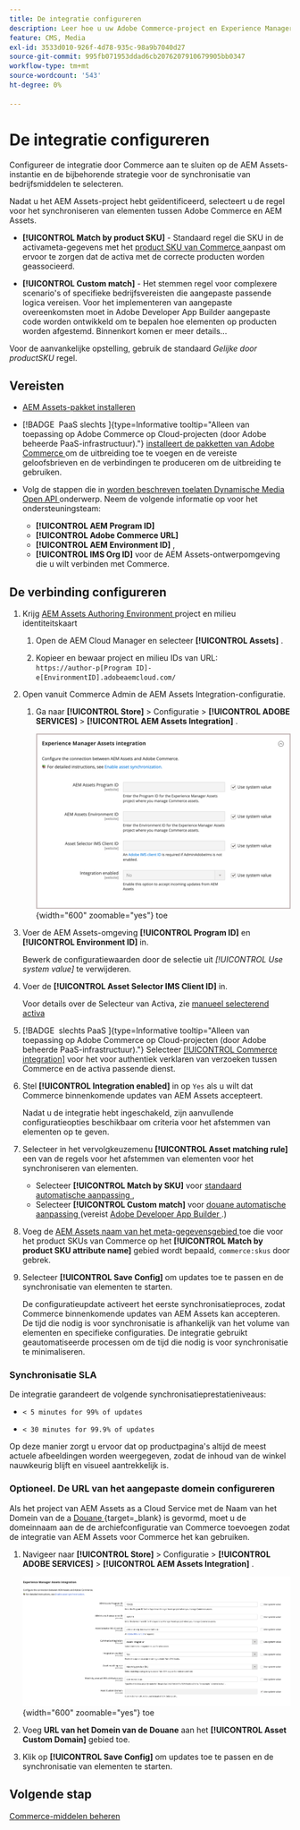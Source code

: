 ```yaml
---
title: De integratie configureren
description: Leer hoe u uw Adobe Commerce-project en Experience Manager Assets-projecten kunt verbinden om de synchronisatie van middelen tussen deze twee systemen mogelijk te maken.
feature: CMS, Media
exl-id: 3533d010-926f-4d78-935c-98a9b7040d27
source-git-commit: 995fb071953ddad6cb2076207910679905bb0347
workflow-type: tm+mt
source-wordcount: '543'
ht-degree: 0%

---
```


# De integratie configureren

Configureer de integratie door Commerce aan te sluiten op de AEM Assets-instantie en de bijbehorende strategie voor de synchronisatie van bedrijfsmiddelen te selecteren.

Nadat u het AEM Assets-project hebt geïdentificeerd, selecteert u de regel voor het synchroniseren van elementen tussen Adobe Commerce en AEM Assets.

* **[!UICONTROL Match by product SKU]** - Standaard regel die SKU in de activameta-gegevens met het [ product SKU van Commerce ](https://experienceleague.adobe.com/en/docs/commerce-operations/implementation-playbook/glossary#sku) aanpast om ervoor te zorgen dat de activa met de correcte producten worden geassocieerd.

* **[!UICONTROL Custom match]** - Het stemmen regel voor complexere scenario&#39;s of specifieke bedrijfsvereisten die aangepaste passende logica vereisen. Voor het implementeren van aangepaste overeenkomsten moet in Adobe Developer App Builder aangepaste code worden ontwikkeld om te bepalen hoe elementen op producten worden afgestemd. Binnenkort komen er meer details...

Voor de aanvankelijke opstelling, gebruik de standaard *Gelijke door productSKU* regel.

## Vereisten

* [AEM Assets-pakket installeren](configure-aem.md)

* [!BADGE &#x200B; PaaS slechts &#x200B;]{type=Informative tooltip="Alleen van toepassing op Adobe Commerce op Cloud-projecten (door Adobe beheerde PaaS-infrastructuur)."} [ installeert de pakketten van Adobe Commerce ](configure-commerce.md) om de uitbreiding toe te voegen en de vereiste geloofsbrieven en de verbindingen te produceren om de uitbreiding te gebruiken.

* Volg de stappen die in [ worden beschreven toelaten Dynamische Media Open API ](https://experienceleague.adobe.com/en/docs/experience-manager-cloud-service/content/assets/dynamicmedia/dynamic-media-open-apis/dynamic-media-open-apis-overview#enable-dynamic-media-open-apis) onderwerp. Neem de volgende informatie op voor het ondersteuningsteam:

   * **[!UICONTROL AEM Program ID]**
   * **[!UICONTROL Adobe Commerce URL]**
   * **[!UICONTROL AEM Environment ID]** ,
   * **[!UICONTROL IMS Org ID]** voor de AEM Assets-ontwerpomgeving die u wilt verbinden met Commerce.

## De verbinding configureren

1. Krijg [ AEM Assets Authoring Environment ](https://experienceleague.adobe.com/en/docs/experience-manager-cloud-service/content/sites/authoring/quick-start) project en milieu identiteitskaart

   1. Open de AEM Cloud Manager en selecteer **[!UICONTROL Assets]** .

   1. Kopieer en bewaar project en milieu IDs van URL:<br>`https://author-p[Program ID]-e[EnvironmentID].adobeaemcloud.com/`

1. Open vanuit Commerce Admin de AEM Assets Integration-configuratie.

   1. Ga naar **[!UICONTROL Store]** > Configuratie > **[!UICONTROL ADOBE SERVICES]** > **[!UICONTROL AEM Assets Integration]** .

      ![ de Integratie van AEM Assets laat de integratie ](../assets/aem-assets-integration-enable-config.png){width="600" zoomable="yes"} toe

1. Voer de AEM Assets-omgeving **[!UICONTROL Program ID]** en **[!UICONTROL Environment ID]** in.

   Bewerk de configuratiewaarden door de selectie uit *[!UICONTROL Use system value]* te verwijderen.

1. Voer de **[!UICONTROL Asset Selector IMS Client ID]** in.

   Voor details over de Selecteur van Activa, zie [ manueel selecterend activa ](../synchronize/asset-selector-integration.md)

1. [!BADGE &#x200B; slechts PaaS &#x200B;]{type=Informative tooltip="Alleen van toepassing op Adobe Commerce op Cloud-projecten (door Adobe beheerde PaaS-infrastructuur)."} Selecteer [[!UICONTROL Commerce integration]](configure-commerce.md#add-the-integration-to-the-commerce-environment) voor het voor authentiek verklaren van verzoeken tussen Commerce en de activa passende dienst.

1. Stel **[!UICONTROL Integration enabled]** in op `Yes` als u wilt dat Commerce binnenkomende updates van AEM Assets accepteert.

   Nadat u de integratie hebt ingeschakeld, zijn aanvullende configuratieopties beschikbaar om criteria voor het afstemmen van elementen op te geven.

1. Selecteer in het vervolgkeuzemenu **[!UICONTROL Asset matching rule]** een van de regels voor het afstemmen van elementen voor het synchroniseren van elementen.

   * Selecteer **[!UICONTROL Match by SKU]** voor [ standaard automatische aanpassing ](../synchronize/default-match.md),
   * Selecteer **[!UICONTROL Custom match]** voor [ douane automatische aanpassing ](../synchronize/custom-match.md) (vereist [ Adobe Developer App Builder ](https://experienceleague.adobe.com/en/docs/commerce-learn/tutorials/adobe-developer-app-builder/introduction-to-app-builder).)

1. Voeg de [ AEM Assets naam van het meta-gegevensgebied ](configure-aem.md#configure-metadata) toe die voor het product SKUs van Commerce op het **[!UICONTROL Match by product SKU attribute name]** gebied wordt bepaald, `commerce:skus` door gebrek.

1. Selecteer **[!UICONTROL Save Config]** om updates toe te passen en de synchronisatie van elementen te starten.

   De configuratieupdate activeert het eerste synchronisatieproces, zodat Commerce binnenkomende updates van AEM Assets kan accepteren. De tijd die nodig is voor synchronisatie is afhankelijk van het volume van elementen en specifieke configuraties. De integratie gebruikt geautomatiseerde processen om de tijd die nodig is voor synchronisatie te minimaliseren.

### Synchronisatie SLA

De integratie garandeert de volgende synchronisatieprestatieniveaus:

* `< 5 minutes for 99% of updates`

* `< 30 minutes for 99.9% of updates`

Op deze manier zorgt u ervoor dat op productpagina&#39;s altijd de meest actuele afbeeldingen worden weergegeven, zodat de inhoud van de winkel nauwkeurig blijft en visueel aantrekkelijk is.

### Optioneel. De URL van het aangepaste domein configureren

Als het project van AEM Assets as a Cloud Service met de Naam van het Domein van de a [ Douane ](https://experienceleague.adobe.com/en/docs/experience-manager-cloud-service/content/implementing/using-cloud-manager/custom-domain-names/add-custom-domain-name){target=_blank} is gevormd, moet u de domeinnaam aan de de archiefconfiguratie van Commerce toevoegen zodat de integratie van AEM Assets voor Commerce het kan gebruiken.

1. Navigeer naar **[!UICONTROL Store]** > Configuratie > **[!UICONTROL ADOBE SERVICES]** > **[!UICONTROL AEM Assets Integration]** .

   ![ de Integratie van AEM Assets laat de integratie ](../assets/aem-assets-view.png){width="600" zoomable="yes"} toe

1. Voeg **URL van het Domein van de Douane** aan het **[!UICONTROL Asset Custom Domain]** gebied toe.

1. Klik op **[!UICONTROL Save Config]** om updates toe te passen en de synchronisatie van elementen te starten.

## Volgende stap

[Commerce-middelen beheren](../manage-assets.md)
